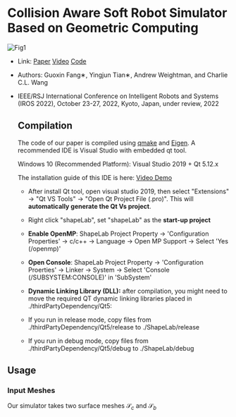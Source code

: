 # Collision Aware Soft Robot Simulator Based on Geometric Computing

![Fig1](https://raw.githubusercontent.com/YingGwan/TyporaUploadImg/main/typora202203/28/135033-102406.png)

- Link: [Paper](https://arxiv.org/pdf/2203.02054.pdf) [Video](https://www.youtube.com/watch?v=DRwwh5kO4io) [Code](https://github.com/YingGwan/collisionAwareSOROSimulator)

- Authors: Guoxin Fang∗, Yingjun Tian∗, Andrew Weightman, and Charlie C.L. Wang

- IEEE/RSJ International Conference on Intelligent Robots and Systems (IROS 2022), October 23-27, 2022, Kyoto, Japan, under review, 2022

  

  ## Compilation
  
  The code of our paper is compiled using [qmake](https://doc.qt.io/qt-5/qmake-running.html) and [Eigen](https://eigen.tuxfamily.org/index.php?title=Main_Page). A recommended IDE is Visual Studio with embedded qt tool. 
  
  Windows 10 (Recommended Platform): Visual Studio 2019 + Qt 5.12.x
  
  The installation guide of this IDE is here: [Video Demo](https://www.youtube.com/watch?v=6bXrfVrYyxk) 
  
  - After install Qt tool, open visual studio 2019, then select "Extensions" -> "Qt VS Tools" -> "Open Qt Project File (.pro)".  This will **automatically generate the Qt Vs project**.
  - Right click "shapeLab", set "shapeLab" as the **start-up project**
  - **Enable OpenMP**: ShapeLab Project Property -> 'Configuration Properties' -> c/c++ -> Language -> Open MP Support -> Select 'Yes (/openmp)'
  - **Open Console**: ShapeLab Project Property -> 'Configuration Proerties' -> Linker -> System -> Select 'Console (/SUBSYSTEM:CONSOLE)' in 'SubSystem'
  - **Dynamic Linking Library (DLL):** after compilation, you might need to move the required QT dynamic linking libraries placed in ./thirdPartyDependency/Qt5:

  - If you run in release mode, copy files from ./thirdPartyDependency/Qt5/release to ./ShapeLab/release
  - If you run in debug mode, copy files from ./thirdPartyDependency/Qt5/debug to ./ShapeLab/debug

  



## Usage

### Input Meshes

Our simulator takes two surface meshes $\mathcal{S}_{c}$ and $\mathcal{S}_{b}$
  
  
  
  
  
  
  
